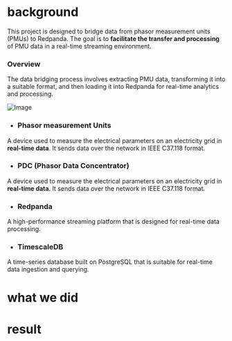 # background
This project is designed to bridge data from phasor measurement units (PMUs) to Redpanda. The goal is to **facilitate the transfer and processing** of PMU data in a real-time streaming environment.
### Overview
The data bridging process involves extracting PMU data, transforming it into a suitable format, and then loading it into Redpanda for real-time analytics and processing.

![Image](<https://github.com/user-attachments/assets/3b1ec6a9-7486-485f-ba60-60b3b424247a />)

- ### Phasor measurement Units
A device used to measure the electrical parameters on an electricity grid in **real-time data**. It sends data over the network in IEEE C37.118 format.

- ### PDC (Phasor Data Concentrator)

A device used to measure the electrical parameters on an electricity grid in **real-time data**. It sends data over the network in IEEE C37.118 format.

- ### Redpanda
A high-performance streaming platform that is designed for real-time data processing.

- ### TimescaleDB
A time-series database built on PostgreSQL that is suitable for real-time data ingestion and querying.

# what we did

# result
